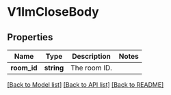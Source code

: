 # V1ImCloseBody

## Properties
Name | Type | Description | Notes
------------ | ------------- | ------------- | -------------
**room_id** | **string** | The room ID. | 

[[Back to Model list]](../../README.md#documentation-for-models) [[Back to API list]](../../README.md#documentation-for-api-endpoints) [[Back to README]](../../README.md)

